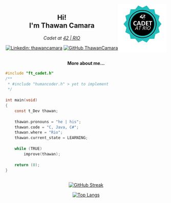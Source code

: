 <div align="right">
<img align="right" src="https://github.com/ThawanCamara/ThawanCamara/blob/master/assets/179423821-7516ab58-7861-4d2e-9d47-782918c7ea62.png?raw=true" width=30%>
</div>

<div align="center">
<h2>Hi!<br>I'm Thawan Camara</h2>

<p>
<em>Cadet at <a href="https://42.rio/">42 | RIO</a></em>

[![Linkedin: thawancamara](https://img.shields.io/badge/-thawancamara-blue?style=flat-square&logo=Linkedin&logoColor=white&link=https://www.linkedin.com/in/thawan-de-souza-camara/)](https://www.linkedin.com/in/thawan-de-souza-camara/)
[![GitHub ThawanCamara](https://img.shields.io/github/followers/thawancamara?label=follow&style=social)](https://github.com/ThawanCamara)
</p>
</div>

<div>
<p align="center"><strong><br>More about me...</strong></p>
    
```c
#include "ft_cadet.h"
/**
 * #include "humancoder.h" > yet to implement
 */

int main(void)
{
    const t_Dev thawan;

    thawan.pronouns = "he | his";
    thawan.code = "C, Java, C#";
    thawan.where = "Rio";
    thawan.current_state = LEARNING;
    
    while (TRUE)
        improve(thawan);	
    
    return (0);
}
```

</div>

<div id="stats" align="center">

<h2></h2>

[![GitHub Streak](https://github-readme-streak-stats.herokuapp.com?user=ThawanCamara&theme=elegant&background=000000&ring=DD9F00&dates=DD8405&border=DDDDDD)](https://git.io/streak-stats)

[![Top Langs](https://github-readme-stats.vercel.app/api/top-langs/?username=thawancamara&layout=compact&theme=vision-friendly-dark&hide=title)](https://github.com/anuraghazra/github-readme-stats)
</div>
